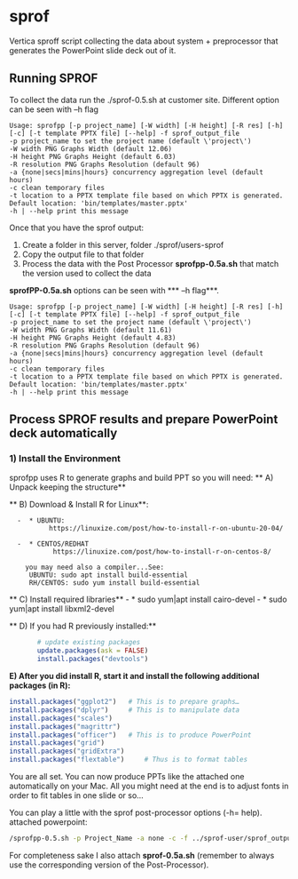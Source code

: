 # sprof
Vertica sproff script collecting the data about system + preprocessor that generates the PowerPoint slide deck out of it.

## Running SPROF

To collect the data run the ./sprof-0.5.sh at customer site. 
Different option can be seen with –h flag

`Usage: sprofpp [-p project_name] [-W width] [-H height] [-R res] [-h] [-c] [-t template PPTX file] [--help] -f sprof_output_file` <br />
`-p project_name to set the project name (default \'project\')` <br />
`-W width PNG Graphs Width (default 12.06)` <br />
`-H height PNG Graphs Height (default 6.03)` <br />
`-R resolution PNG Graphs Resolution (default 96)` <br />
`-a {none|secs|mins|hours} concurrency aggregation level (default hours)` <br />
`-c clean temporary files` <br />
`-t location to a PPTX template file based on which PPTX is generated. Default location: 'bin/templates/master.pptx'` <br />
`-h | --help print this message` <br />



Once that you have the sprof output:

1. Create a folder in this server, folder ./sprof/users-sprof
2. Copy the output file to that folder 
3. Process the data with the Post Processor **sprofpp-0.5a.sh** that match the version used to collect the data


**sprofPP-0.5a.sh** options can be seen with *** –h flag***. 



`Usage: sprofpp [-p project_name] [-W width] [-H height] [-R res] [-h] [-c] [-t template PPTX file] [--help] -f sprof_output_file` <br />
`-p project_name to set the project name (default \'project\')` <br />
`-W width PNG Graphs Width (default 11.61)`<br />
`-H height PNG Graphs Height (default 4.83)`<br />
`-R resolution PNG Graphs Resolution (default 96)`<br />
`-a {none|secs|mins|hours} concurrency aggregation level (default hours)`<br />
`-c clean temporary files`<br />
`-t location to a PPTX template file based on which PPTX is generated. Default location: 'bin/templates/master.pptx'`<br />
`-h | --help print this message`<br />




##  Process SPROF results and prepare PowerPoint deck automatically

### 1) Install the Environment
   sprofpp uses R to generate graphs and build PPT so you will need: 
**   A) Unpack keeping the structure**
       
**   B) Download & Install R for Linux**:
   
      -  * UBUNTU:
              https://linuxize.com/post/how-to-install-r-on-ubuntu-20-04/
       
      -  * CENTOS/REDHAT
               https://linuxize.com/post/how-to-install-r-on-centos-8/
       
     	you may need also a compiler...See:
         UBUNTU: sudo apt install build-essential
         RH/CENTOS: sudo yum install build-essential
         

**        C) Install required libraries**
       - * sudo yum|apt install cairo-devel 
	   - * sudo yum|apt install libxml2-devel

**   D) If you had R previously installed:**
```r
       # update existing packages
       update.packages(ask = FALSE)
       install.packages("devtools")
```
       
   **E) After you did install R, start it and install the following additional packages (in R):**
   
```r
install.packages("ggplot2")   # This is to prepare graphs…
install.packages("dplyr")     # This is to manipulate data
install.packages("scales") 
install.packages("magrittr")
install.packages("officer")   # This is to produce PowerPoint
install.packages("grid")
install.packages("gridExtra")
install.packages("flextable")     # Thus is to format tables
```
   
        
You are all set. You can now produce PPTs like the attached one automatically on your Mac. 
All you might need at the end is to adjust fonts in order to fit tables in one slide or so…

You can play a little with the sprof post-processor options (-h= help). attached powerpoint:

```bash
/sprofpp-0.5.sh -p Project_Name -a none -c -f ../sprof-user/sprof_output.out
```


For completeness sake I also attach **sprof-0.5a.sh** (remember to always use the corresponding version of the Post-Processor).
